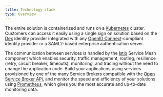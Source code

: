 ```yaml
---
title: Technology stack
type: Overview
---
```


The entire solution is containerized and runs on a [Kubernetes](https://kubernetes.io/) cluster. Customers can access it easily using a single sign on solution based on the [Dex](https://github.com/dexidp/dex) identity provider integrated with any [OpenID Connect](https://openid.net/connect/)-compliant identity provider or a SAML2-based enterprise authentication server.

The communication between services is handled by the [Istio](https://istio.io/) Service Mesh component which enables security, traffic management, routing, resilience (retry, circuit breaker, timeouts), monitoring, and tracing without the need to change the application code.
Build your applications using services provisioned by one of the many Service Brokers compatible with the [Open Service Broker API](https://www.openservicebrokerapi.org/), and monitor the speed and efficiency of your solutions using [Prometheus](https://prometheus.io/), which gives you the most accurate and up-to-date monitoring data.
